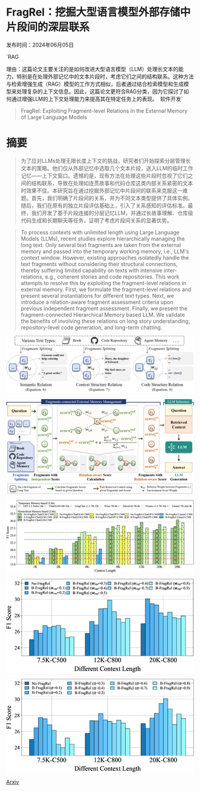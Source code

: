 # FragRel：挖掘大型语言模型外部存储中片段间的深层联系

发布时间：2024年06月05日

`RAG

理由：这篇论文主要关注的是如何改进大型语言模型（LLM）处理长文本的能力，特别是在处理外部记忆中的文本片段时，考虑它们之间的结构联系。这种方法与检索增强生成（RAG）模型的工作方式相似，后者通过结合检索模型和生成模型来处理复杂的上下文信息。因此，这篇论文更符合RAG分类，因为它探讨了如何通过增强LLM的上下文处理能力来提高其在特定任务上的表现。` `软件开发`

> FragRel: Exploiting Fragment-level Relations in the External Memory of Large Language Models

# 摘要

> 为了应对LLMs处理无限长度上下文的挑战，研究者们开始探索分层管理长文本的策略。他们仅从外部记忆中选取几个文本片段，送入LLM的临时工作记忆——上下文窗口。遗憾的是，现有方法在处理这些片段时忽视了它们之间的结构联系，导致在处理如连贯故事和代码仓库这类内部关系紧密的文本时效果不佳。本研究旨在通过挖掘外部记忆中片段间的联系来克服这一难题。首先，我们明确了片段间的关系，并为不同文本类型提供了具体实例。随后，我们在原有的独立片段评估基础上，引入了关系感知的评估标准。最终，我们开发了基于片段连接的分层记忆LLM，并通过长故事理解、仓库级代码生成和长期聊天等任务，证明了考虑片段间关系的显著优势。

> To process contexts with unlimited length using Large Language Models (LLMs), recent studies explore hierarchically managing the long text. Only several text fragments are taken from the external memory and passed into the temporary working memory, i.e., LLM's context window. However, existing approaches isolatedly handle the text fragments without considering their structural connections, thereby suffering limited capability on texts with intensive inter-relations, e.g., coherent stories and code repositories. This work attempts to resolve this by exploiting the fragment-level relations in external memory. First, we formulate the fragment-level relations and present several instantiations for different text types. Next, we introduce a relation-aware fragment assessment criteria upon previous independent fragment assessment. Finally, we present the fragment-connected Hierarchical Memory based LLM. We validate the benefits of involving these relations on long story understanding, repository-level code generation, and long-term chatting.

![FragRel：挖掘大型语言模型外部存储中片段间的深层联系](../../../paper_images/2406.03092/x1.png)

![FragRel：挖掘大型语言模型外部存储中片段间的深层联系](../../../paper_images/2406.03092/x2.png)

![FragRel：挖掘大型语言模型外部存储中片段间的深层联系](../../../paper_images/2406.03092/x3.png)

![FragRel：挖掘大型语言模型外部存储中片段间的深层联系](../../../paper_images/2406.03092/x4.png)

![FragRel：挖掘大型语言模型外部存储中片段间的深层联系](../../../paper_images/2406.03092/x5.png)

[Arxiv](https://arxiv.org/abs/2406.03092)